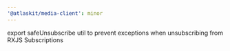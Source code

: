 ```yaml
---
'@atlaskit/media-client': minor
---
```


export safeUnsubscribe util to prevent exceptions when unsubscribing from RXJS Subscriptions
